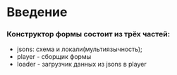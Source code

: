 # Введение

### Конструктор формы состоит из трёх частей:
* jsons: схема и локали(мультиязычность);
* player - сборщик формы
* loader - загрузчик данных из jsons в player

